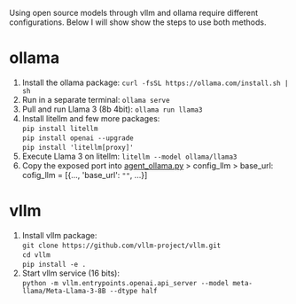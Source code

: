 Using open source models through vllm and ollama require different configurations. Below I will show show the steps to use both methods.

# ollama
1. Install the ollama package: `curl -fsSL https://ollama.com/install.sh | sh`
2. Run in a separate terminal: `ollama serve`
3. Pull and run Llama 3 (8b 4bit): `ollama run llama3`
4. Install litellm and few more packages:<br>
`pip install litellm`<br>
`pip install openai --upgrade`<br>
`pip install 'litellm[proxy]'`
5. Execute Llama 3 on litellm: `litellm --model ollama/llama3`
6. Copy the exposed port into [agent_ollama.py](./agent_ollama.py)  > config_llm > base_url: <br>
cofig_llm = [{..., 'base_url': `""`, ...}]

# vllm
1. Install vllm package: <br>
`git clone https://github.com/vllm-project/vllm.git`<br>
`cd vllm`<br>
`pip install -e .`
2. Start vllm service (16 bits): <br>
`python -m vllm.entrypoints.openai.api_server --model meta-llama/Meta-Llama-3-8B --dtype half`